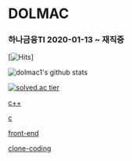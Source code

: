 # DOLMAC

### 하나금융TI 2020-01-13 ~ 재직중

[![Hits](https://hits.seeyoufarm.com/api/count/incr/badge.svg?url=https%3A%2F%2Fgithub.com%2Fdolmac1&count_bg=%2379C83D&title_bg=%23555555&icon=android.svg&icon_color=%23E7E7E7&title=hits&edge_flat=false)]


![dolmac1's github stats](https://github-readme-stats.vercel.app/api?username=dolmac1&show_icons=true)


[![solved.ac tier](http://mazassumnida.wtf/api/generate_badge?boj=dolmac)](https://solved.ac/dolmac)

[c++](https://github.com/dolmac1/PROGRAMMING/tree/master/c%2B%2B)

[c](https://github.com/dolmac1/PROGRAMMING/tree/master/c)

[front-end](https://github.com/dolmac1/front-end)

[clone-coding](https://github.com/dolmac1/Clone-Coding)
